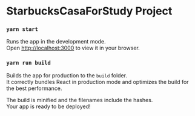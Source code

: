 # StarbucksCasaForStudy Project

### `yarn start`

Runs the app in the development mode.\
Open [http://localhost:3000](http://localhost:3000) to view it in your browser.

### `yarn run build`

Builds the app for production to the `build` folder.\
It correctly bundles React in production mode and optimizes the build for the best performance.

The build is minified and the filenames include the hashes.\
Your app is ready to be deployed!